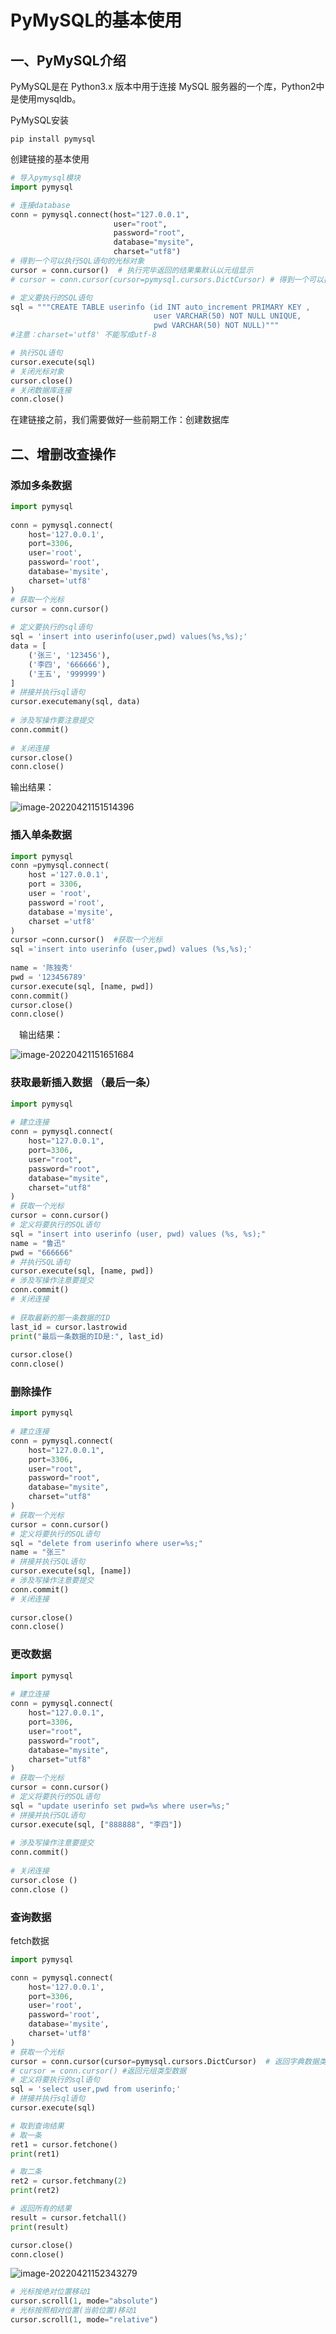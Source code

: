 # PyMySQL的基本使用

## 一、PyMySQL介绍

PyMySQL是在 Python3.x 版本中用于连接 MySQL 服务器的一个库，Python2中是使用mysqldb。

PyMySQL安装

```
pip install pymysql
```

创建链接的基本使用　

```python
# 导入pymysql模块
import pymysql

# 连接database
conn = pymysql.connect(host="127.0.0.1",
                       user="root",
                       password="root",
                       database="mysite",
                       charset="utf8")
# 得到一个可以执行SQL语句的光标对象
cursor = conn.cursor()  # 执行完毕返回的结果集默认以元组显示
# cursor = conn.cursor(cursor=pymysql.cursors.DictCursor) # 得到一个可以执行SQL语句并且将结果作为字典返回的游标

# 定义要执行的SQL语句
sql = """CREATE TABLE userinfo (id INT auto_increment PRIMARY KEY ,
                                user VARCHAR(50) NOT NULL UNIQUE,
                                pwd VARCHAR(50) NOT NULL)"""
#注意：charset='utf8' 不能写成utf-8

# 执行SQL语句
cursor.execute(sql)
# 关闭光标对象
cursor.close()
# 关闭数据库连接
conn.close()
```

在建链接之前，我们需要做好一些前期工作：创建数据库

## 二、增删改查操作

### 添加多条数据

```python
import pymysql
 
conn = pymysql.connect(
    host='127.0.0.1',
    port=3306,
    user='root',
    password='root',
    database='mysite',
    charset='utf8'
)
# 获取一个光标
cursor = conn.cursor()
 
# 定义要执行的sql语句
sql = 'insert into userinfo(user,pwd) values(%s,%s);'
data = [
    ('张三', '123456'),
    ('李四', '666666'),
    ('王五', '999999')
]
# 拼接并执行sql语句
cursor.executemany(sql, data)
 
# 涉及写操作要注意提交
conn.commit()
 
# 关闭连接
cursor.close()
conn.close()
```

输出结果：

![image-20220421151514396](http://mk.xxoutman.cn/spyder/image-20220421151514396.png)

### 插入单条数据

```python
import pymysql
conn =pymysql.connect(
    host ='127.0.0.1',
    port = 3306,
    user = 'root',
    password ='root',
    database ='mysite',
    charset ='utf8'
)
cursor =conn.cursor()  #获取一个光标
sql ='insert into userinfo (user,pwd) values (%s,%s);'
 
name = '陈独秀'
pwd = '123456789'
cursor.execute(sql, [name, pwd])
conn.commit()
cursor.close()
conn.close()
```

　输出结果：

![image-20220421151651684](http://mk.xxoutman.cn/spyder/image-20220421151651684.png)

### 获取最新插入数据 （最后一条）

```python
import pymysql
 
# 建立连接
conn = pymysql.connect(
    host="127.0.0.1",
    port=3306,
    user="root",
    password="root",
    database="mysite",
    charset="utf8"
)
# 获取一个光标
cursor = conn.cursor()
# 定义将要执行的SQL语句
sql = "insert into userinfo (user, pwd) values (%s, %s);"
name = "鲁迅"
pwd = "666666"
# 并执行SQL语句
cursor.execute(sql, [name, pwd])
# 涉及写操作注意要提交
conn.commit()
# 关闭连接
 
# 获取最新的那一条数据的ID
last_id = cursor.lastrowid
print("最后一条数据的ID是:", last_id)
 
cursor.close()
conn.close()
```

###   删除操作

```python
import pymysql
 
# 建立连接
conn = pymysql.connect(
    host="127.0.0.1",
    port=3306,
    user="root",
    password="root",
    database="mysite",
    charset="utf8"
)
# 获取一个光标
cursor = conn.cursor()
# 定义将要执行的SQL语句
sql = "delete from userinfo where user=%s;"
name = "张三"
# 拼接并执行SQL语句
cursor.execute(sql, [name])
# 涉及写操作注意要提交
conn.commit()
# 关闭连接
 
cursor.close()
conn.close()
```

### 更改数据

```python
import pymysql
 
# 建立连接
conn = pymysql.connect(
    host="127.0.0.1",
    port=3306,
    user="root",
    password="root",
    database="mysite",
    charset="utf8"
)
# 获取一个光标
cursor = conn.cursor()
# 定义将要执行的SQL语句
sql = "update userinfo set pwd=%s where user=%s;"
# 拼接并执行SQL语句
cursor.execute(sql, ["888888", "李四"])
 
# 涉及写操作注意要提交
conn.commit()
 
# 关闭连接
cursor.close ()
conn.close ()
```

### 查询数据

fetch数据

```python
import pymysql

conn = pymysql.connect(
    host='127.0.0.1',
    port=3306,
    user='root',
    password='root',
    database='mysite',
    charset='utf8'
)
# 获取一个光标
cursor = conn.cursor(cursor=pymysql.cursors.DictCursor)  # 返回字典数据类型
# cursor = conn.cursor() #返回元组类型数据
# 定义将要执行的sql语句
sql = 'select user,pwd from userinfo;'
# 拼接并执行sql语句
cursor.execute(sql)

# 取到查询结果
# 取一条
ret1 = cursor.fetchone()
print(ret1)

# 取二条
ret2 = cursor.fetchmany(2)
print(ret2)

# 返回所有的结果
result = cursor.fetchall()
print(result)

cursor.close()
conn.close()
```

![image-20220421152343279](http://mk.xxoutman.cn/spyder/image-20220421152343279.png)

```python
# 光标按绝对位置移动1
cursor.scroll(1, mode="absolute")
# 光标按照相对位置(当前位置)移动1
cursor.scroll(1, mode="relative")
```